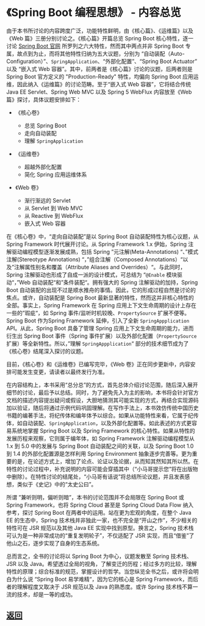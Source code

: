 # 《Spring Boot 编程思想》 - 内容总览

由于本书所讨论的内容跨度广泛，功能特性鲜明，由《核心篇》、《运维篇》以及《Web 篇》三册分别讨论之。《核心篇》开篇总览 Spring Boot 核心特性，逐一讨论 [Spring Boot 官网](https://spring.io/projects/spring-boot) 所罗列之六大特性，然而其中两点并非 Spring Boot 专属，故点到为止，而将其他特性归纳为五大议题，分别为 “自动装配（Auto-Configuration）”、`SpringApplication`、“外部化配置”、“Spring Boot Actuator” 以及 “嵌入式 Web 容器”。其中，前两者是《核心篇》讨论的议题，后两者则是 Spring Boot 官方定义的 "Production-Ready" 特性，均偏向 Spring Boot 应用运维，因此纳入《运维篇》的讨论范畴。至于“嵌入式 Web 容器”，它将结合传统 Java EE Servlet、Spring Web MVC 以及 Spring 5 WebFlux 内容放至《Web 篇》探讨，具体议题安排如下：

- 《核心卷》
    - 总览 Spring Boot
    - 走向自动装配
    - 理解 `SpringApplication`

- 《运维卷》
    - 超越外部化配置
    - 简化 Spring 应用运维体系

- 《Web 卷》
    - 渐行渐远的 Servlet
    - 从 Servlet 到 Web MVC
    - 从 Reactive 到 WebFlux
    - 嵌入式 Web 容器

在《核心卷》中，“走向自动装配”是以 Spring Boot 自动装配特性为核心议题，从 Spring Framework 时代展开讨论。从 Spring Framework 1.x 伊始，Spring 注解驱动编程模型逐渐发展成熟，包括 Spring ”元注解(Meta-Annotations) “、”模式注解(Stereotype Annotations) “，”组合注解（Composed Annotations）“以及”注解属性别名和覆盖（Attribute Aliases and Overrides）“。与此同时，Spring 注解驱动也形成了自成一派的设计模式，可总结为 “`@Enable`  模块驱动“，”Web 自动装配“和”条件装配“。拥有强大的 Spring 注解驱动的加持，Spring Boot 自动装配的出现不过是顺水推舟的事情。因此，它的形成过程自然是讨论的焦点。或许，自动装配是 Spring Boot 最新显著的特性，然而这并非核心特性的全部。事实上，Spring Framework 在 Spring 应用上下文生命周期的设计上存在一些的”瑕疵“，如 Spring 事件/监听时机较晚、`PropertySource` 扩展不便等。Spring Boot 作为Spring Framework 延伸，引入了全新 `SpringAppplication` API。从此，Spring Boot 具备了管理 Spring 应用上下文生命周期的能力，进而衍生出 Spring Boot 事件（Spring 事件扩展）以及外部化配置（`PropertySource` 扩展）等全新特性。所以，”理解 `SpringAppplication`“ 部分的技术细节成为了《核心卷》结尾深入探讨的议题。

目前，《核心卷》和《运维卷》已编写完毕，《Web 卷》正在同步更新中，内容安排可能发生变更，请读者以最终发行为准。

在内容结构上，本书采用“总分总”的方式，首先总体介绍讨论范围，随后深入展开细节的讨论，最后予以总结。同时，为了避免先入为主的影响，本书将会针对官方文档的描述内容提出疑问或假设，大胆地猜测其可能实现的方式，再结合实现源码加以验证，随后将通过示例代码巩固理解。在写作手法上，本书效仿传统中国历史书籍的编著手法，将纪传体和编年体予以综合。如果从功能特性来看，它属于纪传体，如自动装配、`SpringApplication`，以及外部化配置等。如此表述的方式更容易系统地掌握 Spring Boot 以及 Spring Framework 的核心特性。如果从特性的发展历程来观察，它则属于编年体，如 Spring Framework 注解驱动编程模型从 1.x 到 5.0 中的发展与 Spring Boot 自动装配之间的关联，以及 Spring Boot 1.0 到 1.4 的外部化配置源是怎样利用 Spring Environment 抽象逐步完善等。更为重要的是，在论述方式上，增加了论点、论证以及论据，从而知其然知其所以然。在特性的讨论过程中，补充说明的内容可能会穿插其中（“小马哥提示您”将在出版物中删除）。在特性讨论的结尾处，“小马哥有话说”将总结所论议题，并且发表感想，类似于《史记》中的“太史公曰”。

所谓 ”兼听则明，偏听则暗”，本书的讨论范围并不会局限在 Spring Boot 或 Spring Framework，也将 Spring Cloud 甚至是 Spring Cloud Data Flow 纳入参考，探讨 Spring Boot 在两者中的运用。站在更为宏观的角度，在整个 Java EE 的生态中，Spring 技术栈并非独此一家，也不完全是“开山之作”，不少相关的特性可在 JSR 规范以及其他 Java EE 实现中找到原型。换言之，Spring 技术栈可认为是一种非常成功的“重复发明轮子”，不仅适配了 JSR 实现，而且“借鉴”了他山之石，逐步实现了自身的生态系统。

总而言之，全书的讨论将以 Spring Boot 为中心，议题发散至 Spring 技术栈、JSR 以及 Java。希望透过全局的视角，了解变迁的历程；经过多方的比较，理解特性的原理；综合标准的规范，掌握设计的哲学。当您纵览全书之后，或许将会明白为什么说 “Spring Boot 易学难精“，因为它的核心是 Spring Framework，而后者的理解程度又取决于 JSR 规范以及 Java 的熟悉度。或许 Spring 技术栈不算一流的技术，却是一等的成功。



## [返回](/books/thinking-in-spring-boot/)